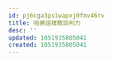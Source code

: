 ```yaml
---
id: pj6cga3ps1wapxj0fmv46rv
title: 哈佛這樣教談判力
desc: ''
updated: 1651935805041
created: 1651935805041
---
```


